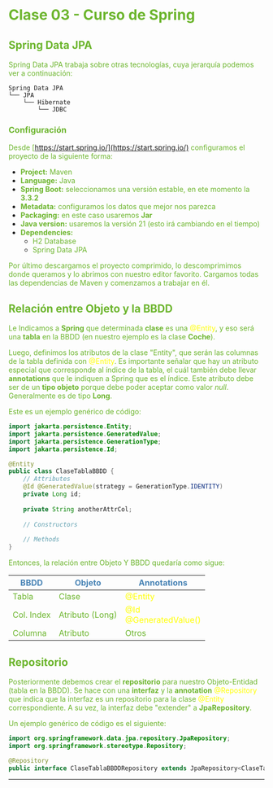# <sg>Clase 03 - Curso de Spring</sg>

## <sg>Spring Data JPA</sg>

[!TODO]: # (Colocar la jerarquía desde JDBC hasta Spring Data JPA)

<sg>Spring Data JPA trabaja sobre otras tecnologías, cuya jerarquía podemos ver a continuación:

```
Spring Data JPA
└── JPA
    └── Hibernate
        └── JDBC
```

### <sg>Configuración</sg>
<sg>Desde [https://start.spring.io/](https://start.spring.io/) configuramos el proyecto
de la siguiente forma:</sg>

* <sg>**Project:** Maven</sg>
* <sg>**Language:** Java</sg>
* <sg>**Spring Boot:** seleccionamos una versión estable, en ete momento la **3.3.2**</sg>
* <sg>**Metadata:** configuramos los datos que mejor nos parezca</sg>
* <sg>**Packaging:** en este caso usaremos **Jar**</sg>
* <sg>**Java version:** usaremos la versión 21 (esto irá cambiando en el tiempo)</sg>
* <sg>**Dependencies:**</sg>
  * <sg>H2 Database</sg>
  * <sg>Spring Data JPA</sg>

<sg>Por último descargamos el proyecto comprimido, lo descomprimimos donde queramos y lo
abrimos con nuestro editor favorito. Cargamos todas las dependencias de Maven y comenzamos
a trabajar en él.</sg>

## <sg>Relación entre Objeto y la BBDD

<sg>Le Indicamos a **Spring** que determinada **clase** es una <y>@Entity</y>, y eso 
será una **tabla** en la BBDD (en nuestro ejemplo es la clase **Coche**).</sg>

<sg>Luego, definimos los atributos de la clase "Entity", que serán las columnas de la tabla
definida con <y>@Entity</y>. Es importante señalar que hay un atributo especial que
corresponde al índice de la tabla, el cuál también debe llevar **annotations** que le
indiquen a Spring que es el índice. Este atributo debe ser de un **tipo objeto** porque
debe poder aceptar como valor _null_. Generalmente es de tipo **Long**.</sg>

<sg>Este es un ejemplo genérico de código:</sg>

```Java
import jakarta.persistence.Entity;
import jakarta.persistence.GeneratedValue;
import jakarta.persistence.GenerationType;
import jakarta.persistence.Id;

@Entity
public class ClaseTablaBBDD {
    // Attributes
    @Id @GeneratedValue(strategy = GenerationType.IDENTITY)
    private Long id;
    
    private String anotherAttrCol;
    
    // Constructors
  
    // Methods
}
```

<sg>Entonces, la relación entre Objeto Y BBDD quedaría como sigue:</sg>


| <sb>BBDD</sb>       | <sb>Objeto</sb>          | <sb>Annotations</sb>             |
|---------------------|--------------------------|----------------------------------|
| <sg>Tabla</sg>      | <sg>Clase</sg>           | <y>@Entity</y>                   |
| <sg>Col. Index</sg> | <sg>Atributo (Long)</sg> | <y>@Id<br/>@GeneratedValue()</y> |
| <sg>Columna</sg>    | <sg>Atributo</sg>        | <sg>Otros</sb>                   |

## <sg>Repositorio</sg>

<sg>Posteriormente debemos crear el **repositorio** para nuestro Objeto-Entidad (tabla
en la BBDD). Se hace con una **interfaz** y la **annotation** <y>@Repository</y> que
indica que la interfaz es un repositorio para la clase <y>@Entity</y> correspondiente.
A su vez, la interfaz debe "extender" a **JpaRepository**.</sg>

<sg>Un ejemplo genérico de código es el siguiente:</sg>

```Java
import org.springframework.data.jpa.repository.JpaRepository;
import org.springframework.stereotype.Repository;

@Repository
public interface ClaseTablaBBDDRepository extends JpaRepository<ClaseTablaBBDD, Long> { }
```

[IMPORTANTE]: # (Configurar Spring para que haga uso de una BBDD en el Disco
                 y no en Memoria)

---

<style>
    y {color: yellow}
	r {color: #C33}
	v {color: violet}
	sb {color: steelblue}
	sg {color: #6CB52D} /* Spring Green */
</style>